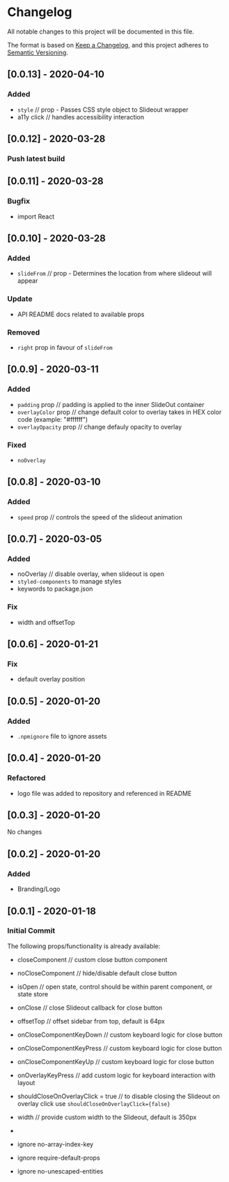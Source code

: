 # Changelog

All notable changes to this project will be documented in this file.

The format is based on [Keep a Changelog](https://keepachangelog.com/en/1.0.0/),
and this project adheres to [Semantic Versioning](https://semver.org/spec/v2.0.0.html).

## [0.0.13] - 2020-04-10

### Added

- `style` // prop - Passes CSS style object to Slideout wrapper
- a11y click // handles accessibility interaction

## [0.0.12] - 2020-03-28

### Push latest build

## [0.0.11] - 2020-03-28

### Bugfix

- import React

## [0.0.10] - 2020-03-28

### Added

- `slideFrom` // prop - Determines the location from where slideout will appear

### Update

- API README docs related to available props

### Removed

- `right` prop in favour of `slideFrom`

## [0.0.9] - 2020-03-11

### Added

- `padding` prop // padding is applied to the inner SlideOut container
- `overlayColor` prop // change default color to overlay takes in HEX color code (example: "#ffffff")
- `overlayOpacity` prop // change defauly opacity to overlay

### Fixed

- `noOverlay`

## [0.0.8] - 2020-03-10

### Added

- `speed` prop // controls the speed of the slideout animation

## [0.0.7] - 2020-03-05

### Added

- noOverlay // disable overlay, when slideout is open
- `styled-components` to manage styles
- keywords to package.json

### Fix

- width and offsetTop

## [0.0.6] - 2020-01-21

### Fix

- default overlay position

## [0.0.5] - 2020-01-20

### Added

- `.npmignore` file to ignore assets

## [0.0.4] - 2020-01-20

### Refactored

- logo file was added to repository and referenced in README

## [0.0.3] - 2020-01-20

No changes

## [0.0.2] - 2020-01-20

### Added

- Branding/Logo

## [0.0.1] - 2020-01-18

### Initial Commit

The following props/functionality is already available:

- closeComponent // custom close button component
- noCloseComponent // hide/disable default close button
- isOpen // open state, control should be within parent component, or state store
- onClose // close Slideout callback for close button
- offsetTop // offset sidebar from top, default is 64px
- onCloseComponentKeyDown // custom keyboard logic for close button
- onCloseComponentKeyPress // custom keyboard logic for close button
- onCloseComponentKeyUp // custom keyboard logic for close button
- onOverlayKeyPress // add custom logic for keyboard interaction with layout
- shouldCloseOnOverlayClick = true // to disable closing the Slideout on overlay click use `shouldCloseOnOverlayClick={false}`
- width // provide custom width to the Slideout, default is 350px

-
- ignore no-array-index-key
- ignore require-default-props
- ignore no-unescaped-entities
